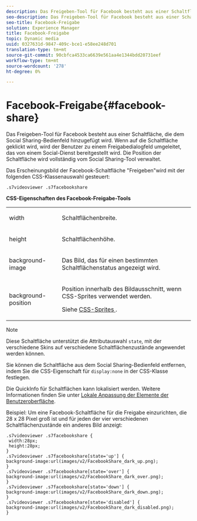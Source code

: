 ```yaml
---
description: Das Freigeben-Tool für Facebook besteht aus einer Schaltfläche, die dem Social Sharing-Bedienfeld hinzugefügt wird. Wenn auf die Schaltfläche geklickt wird, wird der Benutzer zu einem Freigabedialogfeld umgeleitet, das von einem Social-Dienst bereitgestellt wird. Die Position der Schaltfläche wird vollständig vom Social Sharing-Tool verwaltet.
seo-description: Das Freigeben-Tool für Facebook besteht aus einer Schaltfläche, die dem Social Sharing-Bedienfeld hinzugefügt wird. Wenn auf die Schaltfläche geklickt wird, wird der Benutzer zu einem Freigabedialogfeld umgeleitet, das von einem Social-Dienst bereitgestellt wird. Die Position der Schaltfläche wird vollständig vom Social Sharing-Tool verwaltet.
seo-title: Facebook-Freigabe
solution: Experience Manager
title: Facebook-Freigabe
topic: Dynamic media
uuid: 0327631d-9847-409c-bce1-e58ee248d701
translation-type: tm+mt
source-git-commit: 90cbfca4533ca6639e561aa4e1344bdd20731eef
workflow-type: tm+mt
source-wordcount: '278'
ht-degree: 0%

---
```



# Facebook-Freigabe{#facebook-share}

Das Freigeben-Tool für Facebook besteht aus einer Schaltfläche, die dem Social Sharing-Bedienfeld hinzugefügt wird. Wenn auf die Schaltfläche geklickt wird, wird der Benutzer zu einem Freigabedialogfeld umgeleitet, das von einem Social-Dienst bereitgestellt wird. Die Position der Schaltfläche wird vollständig vom Social Sharing-Tool verwaltet.

<!--<a id="section_ADDF98E91AF24F618289D1682A5FB13A"></a>-->

Das Erscheinungsbild der Facebook-Schaltfläche &quot;Freigeben&quot;wird mit der folgenden CSS-Klassenauswahl gesteuert:

```
.s7videoviewer .s7facebookshare
```

**CSS-Eigenschaften des Facebook-Freigabe-Tools**

<table id="table_C48C56E696304C9BAFEE71BA9EA9A174"> 
 <tbody> 
  <tr> 
   <td colname="col1"> <p> <span class="codeph"> width </span> </p> </td> 
   <td colname="col2"> <p>Schaltflächenbreite. </p> </td> 
  </tr> 
  <tr> 
   <td colname="col1"> <p> <span class="codeph"> height </span> </p> </td> 
   <td colname="col2"> <p>Schaltflächenhöhe. </p> </td> 
  </tr> 
  <tr> 
   <td colname="col1"> <p> <span class="codeph"> background-image  </span> </p> </td> 
   <td colname="col2"> <p> Das Bild, das für einen bestimmten Schaltflächenstatus angezeigt wird. </p> </td> 
  </tr> 
  <tr> 
   <td colname="col1"> <p> <span class="codeph"> background-position  </span> </p> </td> 
   <td colname="col2"> <p> Position innerhalb des Bildausschnitt, wenn CSS-Sprites verwendet werden. </p> <p>Siehe <a href="../../../c-html5-s7-aem-asset-viewers/c-html5-video-reference/c-html5-video-viewer-20-customizingviewer/c-html5-video-viewer-20-customizingviewer.md#section-9b6d8d601cb441d08214dada7bb4eddc" format="dita" scope="local"> CSS-Sprites </a>. </p> </td> 
  </tr> 
 </tbody> 
</table>

>[!NOTE]
>
>Diese Schaltfläche unterstützt die Attributauswahl `state`, mit der verschiedene Skins auf verschiedene Schaltflächenzustände angewendet werden können.

Sie können die Schaltfläche aus dem Social Sharing-Bedienfeld entfernen, indem Sie die CSS-Eigenschaft für `display:none` in der CSS-Klasse festlegen.

Die QuickInfo für Schaltflächen kann lokalisiert werden. Weitere Informationen finden Sie unter [Lokale Anpassung der Elemente der Benutzeroberfläche](../../../c-html5-s7-aem-asset-viewers/c-html5-video-reference/r-html5-video-viewer-20-localization.md#concept-1d5ca2d8480f4064a51eddba13940aad).

Beispiel: Um eine Facebook-Schaltfläche für die Freigabe einzurichten, die 28 x 28 Pixel groß ist und für jeden der vier verschiedenen Schaltflächenzustände ein anderes Bild anzeigt:

```
.s7videoviewer .s7facebookshare { 
 width:28px; 
 height:28px; 
} 
.s7videoviewer .s7facebookshare[state='up'] { 
background-image:url(images/v2/FacebookShare_dark_up.png); 
} 
.s7videoviewer .s7facebookshare[state='over'] { 
background-image:url(images/v2/FacebookShare_dark_over.png); 
} 
.s7videoviewer .s7facebookshare[state='down'] { 
background-image:url(images/v2/FacebookShare_dark_down.png); 
} 
.s7videoviewer .s7facebookshare[state='disabled'] { 
background-image:url(images/v2/FacebookShare_dark_disabled.png); 
}
```

